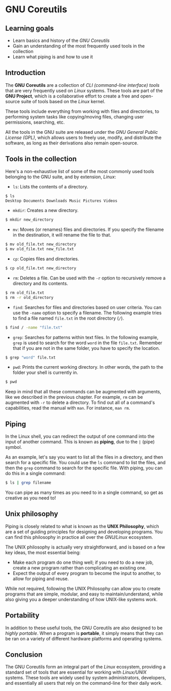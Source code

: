 # GNU Coreutils

## Learning goals

- Learn basics and history of the *GNU Coreutils*
- Gain an understanding of the most frequently used tools in the collection
- Learn what piping is and how to use it

## Introduction

The **GNU Coreutils** are a collection of *CLI (command-line interface) tools* that are very frequently used on *Linux* systems. These tools are part of the **GNU Project**, which is a collaborative effort to create a free and open-source suite of tools based on the *Linux* kernel.

These tools include everything from working with files and directories, to performing system tasks like copying/moving files, changing user permissions, searching, etc.

All the tools in the GNU suite are released under the *GNU General Public License (GPL)*, which allows users to freely use, modify, and distribute the software, as long as their derivations also remain open-source.

## Tools in the collection

Here's a non-exhaustive list of some of the most commonly used tools belonging to the GNU suite, and by extension, *Linux*:

- `ls`: Lists the contents of a directory.

```bash
$ ls
Desktop Documents Downloads Music Pictures Videos
```

- `mkdir`: Creates a new directory.

```bash
$ mkdir new_directory
```

- `mv`: Moves (or renames) files and directories. If you specify the filename in the destination, it will rename the file to that.

```bash
$ mv old_file.txt new_directory
$ mv old_file.txt new_file.txt
```

- `cp`: Copies files and directories.

```bash
$ cp old_file.txt new_directory
```

- `rm`: Deletes a file. Can be used with the `-r` option to recursively remove a directory and its contents.

```bash
$ rm old_file.txt
$ rm -r old_directory
```

- `find`: Searches for files and directories based on user criteria. You can use the `-name` option to specify a filename. The following example tries to find a file named `file.txt` in the root directory (`/`).

```bash
$ find / -name "file.txt"
```

- `grep`: Searches for patterns within text files. In the following example, `grep` is used to search for the word `word` in the file `file.txt`. Remember that if you are not in the same folder, you have to specify the location.

```bash
$ grep "word" file.txt
```

- `pwd`: Prints the current working directory. In other words, the path to the folder your shell is currently in.

```bash
$ pwd
```

Keep in mind that all these commands can be augmented with arguments, like we described in the previous chapter. For example, `rm` can be augmented with `-r` to delete a directory. To find out all of a command's capabilities, read the manual with `man`. For instance, `man rm`.

## Piping

In the Linux shell, you can redirect the output of one command into the input of another command. This is known as **piping**, due to the `|` (pipe) symbol.

As an example, let's say you want to list all the files in a directory, and then search for a specific file. You could use the `ls` command to list the files, and then the `grep` command to search for the specific file. With piping, you can do this in a single command:

```bash
$ ls | grep filename
```

You can pipe as many times as you need to in a single command, so get as creative as you need to!

## Unix philosophy

Piping is closely related to what is known as the **UNIX Philosophy**, which are a set of guiding principles for designing and developing programs. You can find this philosophy in practice all over the *GNU/Linux* ecosystem.

The UNIX philosophy is actually very straightforward, and is based on a few key ideas, the most essential being:

- Make each program do one thing well; if you need to do a new job, create a new program rather than complicating an existing one.
- Expect the output of every program to become the input to another, to allow for piping and reuse.

While not required, following the UNIX Philosophy can allow you to create programs that are simple, modular, and easy to maintain/understand, while also giving you a deeper understanding of how UNIX-like systems work.

## Portability

In addition to these useful tools, the GNU Coreutils are also designed to be *highly portable*. When a program is **portable**, it simply means that they can be ran on a variety of different hardware platforms and operating systems. 

## Conclusion

The GNU Coreutils form an integral part of the *Linux* ecosystem, providing a standard set of tools that are essential for working with *Linux/UNIX* systems. These tools are widely used by system administrators, developers, and essentially all users that rely on the command-line for their daily work.